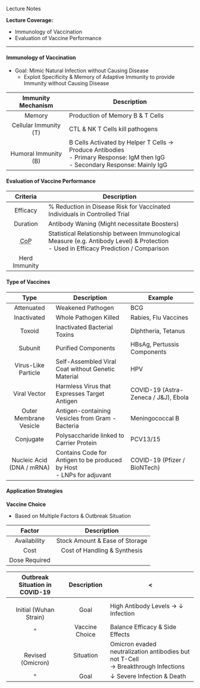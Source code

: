 Lecture Notes

**Lecture Coverage:**
- Immunology of Vaccination
- Evaluation of Vaccine Performance

---
#### **Immunology of Vaccination**
- Goal: Mimic Natural Infection without Causing Disease
	- Exploit Specificity & Memory of Adaptive Immunity to provide Immunity without Causing Disease

|    Immunity Mechanism    | Description                                                                                                                      |
| :----------------------: | -------------------------------------------------------------------------------------------------------------------------------- |
|          Memory          | Production of Memory B & T Cells                                                                                                 |
|  Cellular Immunity (T)   | CTL & NK T Cells kill pathogens                                                                                                  |
| <br>Humoral Immunity (B) | B Cells Activated by Helper T Cells → Produce Antibodies<br>- Primary Response: IgM then IgG<br>- Secondary Response: Mainly IgG |


#### **Evaluation of Vaccine Performance**

|                     Criteria                     | Description                                                                                                                             |
| :----------------------------------------------: | --------------------------------------------------------------------------------------------------------------------------------------- |
|                     Efficacy                     | % Reduction in Disease Risk for Vaccinated Individuals in Controlled Trial                                                              |
|                     Duration                     | Antibody Waning (Might necessitate Boosters)                                                                                            |
| <abbr Title="Correlate of Protection">CoP</abbr> | Statistical Relationship between Immunological Measure (e.g. Antibody Level) & Protection<br>- Used in Efficacy Prediction / Comparison |
|                  Herd Immunity                   |                                                                                                                                         |


#### **Type of Vaccines**

|             Type             | Description                                                             | Example                              |
| :--------------------------: | ----------------------------------------------------------------------- | ------------------------------------ |
|          Attenuated          | Weakened Pathogen                                                       | BCG                                  |
|         Inactivated          | Whole Pathogen Killed                                                   | Rabies, Flu Vaccines                 |
|            Toxoid            | Inactivated Bacterial Toxins                                            | Diphtheria, Tetanus                  |
|           Subunit            | Purified Components                                                     | HBsAg, Pertussis Components          |
|     Virus-Like Particle      | Self-Assembled Viral Coat without Genetic Material                      | HPV                                  |
|         Viral Vector         | Harmless Virus that Expresses Target Antigen                            | COVID-19 (Astra-Zeneca / J&J), Ebola |
|    Outer Membrane Vesicle    | Antigen-containing Vesicles from Gram - Bacteria                        | Meningococcal B                      |
|          Conjugate           | Polysaccharide linked to Carrier Protein                                | PCV13/15                             |
| Nucleic Acid<br>(DNA / mRNA) | Contains Code for Antigen to be produced by Host<br>- LNPs for adjuvant | COVID-19 (Pfizer / BioNTech)         |


#### **Application Strategies**
**Vaccine Choice**
- Based on Multiple Factors & Outbreak Situation

|    Factor     |          Description           |
| :-----------: | :----------------------------: |
| Availability  | Stock Amount & Ease of Storage |
|     Cost      |  Cost of Handling & Synthesis  |
| Dose Required |                                |

| Outbreak Situation in COVID-19 |  Description   | <                                                                                     |
| :----------------------------: | :------------: | ------------------------------------------------------------------------------------- |
|   <br>Initial (Wuhan Strain)   |      Goal      | High Antibody Levels → ↓ Infection                                                    |
|               ^                | Vaccine Choice | Balance Efficacy & Side Effects                                                       |
|     <br>Revised (Omicron)      |   Situation    | Omicron evaded neutralization antibodies but not T-Cell <br>→ Breakthrough Infections |
|               ^                |      Goal      | ↓ Severe Infection & Death                                                            |
